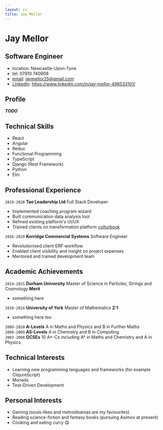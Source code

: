 ```yaml
---
layout: cv
title: Jay Mellor
---
```

# Jay Mellor
## Software Engineer

- location: Newcastle-Upon-Tyne
- tel: 07910 740908
- [email](mailto:jaymellor25@gmail.com): jaymellor25@gmail.com
- [LinkedIn](https://www.linkedin.com/in/jay-mellor-496533101/): https://www.linkedin.com/in/jay-mellor-496533101/


## Profile
***TODO***

## Technical Skills

- React
- Angular
- Redux
- Functional Programming
- TypeScript
- Django (Rest Framework)
- Python
- Elm


## Professional Experience

`2019-2020`
**Tao Leadership Ltd** Full Stack Developer
- Implemented coaching program wizard
- Built communication data analysis tool
- Refined existing platform's UI/UX
- Trained clients on transformation platform [culturbook](https://www.culturbook.io/)

`2016-2019`
**Kerridge Commercial Systems** Software Engineer
- Revolutionised client ERP workflow
- Enabled client visibility and insight on project expenses
- Mentored and trained development team

## Academic Achievements

`2014-2015`
**Durham University** Master of Science in Particles, Strings and Cosmology **Merit**  
- something here

`2010-2014`
**University of York** Master of Mathematics **2:1**  
- something here too

`2008-2010` **A-Levels** A in Maths and Physics and B in Further Maths  
`2008-2009` **AS-Levels** A in Chemistry and B in Computing  
`2003-2008` **GCSEs** 10 A\*-Cs including A\* in Maths and Chemistry and A in Physics

## Technical Interests
- Learning new programming languages and frameworks (for example ClojureScript)
- Monads
- Test-Driven Development

## Personal Interests
- Gaming (souls-likes and metroidvanias are my faviourites)
- Reading science-fiction and fantasy books (pursuing Asimov at present)
- Cooking and eating curry 😋


